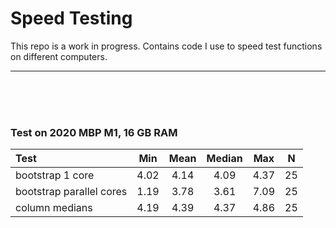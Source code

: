 Speed Testing
=============

This repo is a work in progress. Contains code I use to speed test
functions on different computers.

------------------------------------------------------------------------

<br><br><br>

### Test on 2020 MBP M1, 16 GB RAM

<table>
<thead>
<tr class="header">
<th style="text-align: left;">Test</th>
<th style="text-align: center;">Min</th>
<th style="text-align: center;">Mean</th>
<th style="text-align: center;">Median</th>
<th style="text-align: center;">Max</th>
<th style="text-align: center;">N</th>
</tr>
</thead>
<tbody>
<tr class="odd">
<td style="text-align: left;">bootstrap 1 core</td>
<td style="text-align: center;">4.02</td>
<td style="text-align: center;">4.14</td>
<td style="text-align: center;">4.09</td>
<td style="text-align: center;">4.37</td>
<td style="text-align: center;">25</td>
</tr>
<tr class="even">
<td style="text-align: left;">bootstrap parallel cores</td>
<td style="text-align: center;">1.19</td>
<td style="text-align: center;">3.78</td>
<td style="text-align: center;">3.61</td>
<td style="text-align: center;">7.09</td>
<td style="text-align: center;">25</td>
</tr>
<tr class="odd">
<td style="text-align: left;">column medians</td>
<td style="text-align: center;">4.19</td>
<td style="text-align: center;">4.39</td>
<td style="text-align: center;">4.37</td>
<td style="text-align: center;">4.86</td>
<td style="text-align: center;">25</td>
</tr>
</tbody>
</table>
